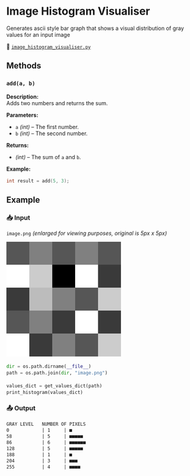 # Image Histogram Visualiser

Generates ascii style bar graph that shows a visual distribution of gray values for an input image

📄 [`image_histogram_visualiser.py`](image_histogram_visualiser.py)



## Methods
### `add(a, b)`
**Description:**  
Adds two numbers and returns the sum.

**Parameters:**
- `a` *(int)* – The first number.
- `b` *(int)* – The second number.

**Returns:**  
- *(int)* – The sum of `a` and `b`.

**Example:**
```cpp
int result = add(5, 3);
```


## Example
### 📥 Input
`image.png` *(enlarged for viewing purposes, original is 5px x 5px)*

![enlarged_image_png](image%20(enlarged).png)
```py
dir = os.path.dirname(__file__)
path = os.path.join(dir, "image.png")

values_dict = get_values_dict(path)
print_histogram(values_dict)
```

### 📤 Output
```
GRAY LEVEL   NUMBER OF PIXELS
0            | 1     | ■
58           | 5     | ■■■■■
86           | 6     | ■■■■■■
128          | 5     | ■■■■■
188          | 1     | ■
204          | 3     | ■■■
255          | 4     | ■■■■
```

